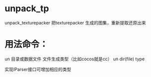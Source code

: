 # unpack_tp
unpack_texturepacker
把texturepacker 生成的图集，重新提取还原出来

# 用法命令：
un 目录或数据文件 文件生成类型（比如cocos就是cc）
un dir(file) type

实现IParser接口可增加相应的类型
